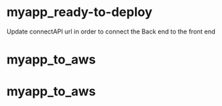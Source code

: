 # myapp_ready-to-deploy

Update connectAPI url in order to connect the Back end to the front end
# myapp_to_aws
# myapp_to_aws
